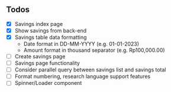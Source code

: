 ## Todos

- [x] Savings index page
- [x] Show savings from back-end
- [x] Savings table data formatting
  - Date format in DD-MM-YYYY (e.g. 01-01-2023)
  - Amount format in thousand separator (e.g. Rp100,000.00)
- [ ] Create savings page
- [ ] Savings page functionality
- [ ] Consider parallel query between savings list and savings total
- [ ] Format numbering, research language support features
- [ ] Spinner/Loader component
